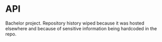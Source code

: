 # API

Bachelor project. Repository history wiped because it was hosted elsewhere and because of sensitive information being hardcoded in the repo.